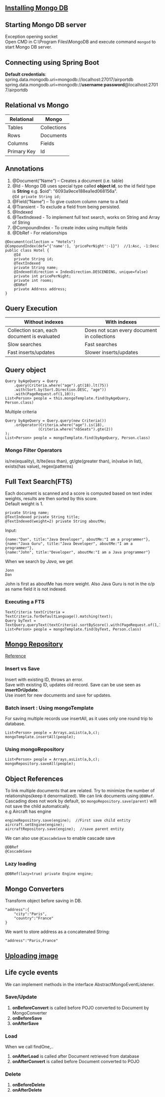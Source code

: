 ## [Installing Mongo DB](https://www.c-sharpcorner.com/article/how-to-set-up-and-starts-with-mongodb/#:~:text=Click%20on%20environment%20variables%20button,Program%20Files%5CMongoDB%5C%E2%80%9D)

## Starting Mongo DB server
Exception opening socket</br>
Open CMD in C:\Program Files\MongoDB and execute command ```mongod``` to start Mongo DB server.

## Connecting using Spring Boot
**Default credentials**: spring.data.mongodb.uri=mongodb://localhost:27017/airportdb
spring.data.mongodb.uri=mongodb://**username**:**password**@localhost:27017/airportdb

## Relational vs Mongo
| Relational  | Mongo |
| ------------- | ------------- |
| Tables  | Collections  |
| Rows  | Documents  |
| Columns  | Fields  |
| Primary Key  | Id  |

## Annotations
1.	@Document(“Name”) – Creates a document (i.e. table)
2.	@Id - Mongo DB uses special type called **object id**, so the id field type is **String** e.g. $oid": "6093a9ece188ea1ed068156a".</br> ```@Id private String id;```
3.	@Field(“Name”) – To give custom column name to a field
4.	@Transient - To exclude a field from being persisted.
5.	@Indexed
6.	@TextIndexed - To implement full text search, works on String and Array of String
7.	@CompoundIndex - To create index using multiple fields
8.	@DbRef - For relationships

```
@Document(collection = "Hotels")
@CompoundIndex(def="{'name':1, 'pricePerNight':-1}")  //1:Asc, -1:Desc
public class Hotel {
    @Id
    private String id;
    @TextIndexed
    private String name;
    @Indexed(direction = IndexDirection.DESCENDING, unique=false)
    private int pricePerNight;
    private int rooms;
    @DbRef
    private Address address;
}
```

## Query Execution
| Without indexes  | With indexes |
| ------------- | ------------- |
| Collection scan, each document is evaluated  | Does not scan every document in collections  |
| Slow searches  | Fast searches  |
| Fast inserts/updates  | Slower inserts/updates  |

## Query object
```
Query byAgeQuery = Query
    .query(Criteria.where("age").gt(18).lt(75))
    .with(Sort.by(Sort.Direction.DESC, "age"))
    .with(PageRequest.of(1,10));
List<Person> people = this.mongoTemplate.find(byAgeQuery, Person.class)
```
Multiple criteria
```
Query byAgeQuery = Query.query(new Criteria())
    .orOperator(Criteria.where("age").is(18),
               (Criteria.where("nbSeats").gte(2))
);
List<Person> people = mongoTemplate.find(byAgeQuery, Person.class)
```
### Mongo Filter Operators
is/ne(equality), lt/lte(less than), gt/gte(greater than), in(value in list), exists(has value), regex(patterns)

## Full Text Search(FTS)
Each document is scanned and a score is computed based on text index weights, results are then sorted by this score.</br>
Default weight is 1.
```
private String name;
@TextIndexed private String title;
@TextIndexed(weight=2) private String aboutMe;
```
Input:
```
{name:"Dan", title:"Java Developer", aboutMe:"I am a programmer"},
{name:"Java Guru", title:"Java Developer", aboutMe:"I am a programmer"},
{name:"John", title:"Developer", aboutMe:"I am a Java programmer"}
```
When we search by _Java_, we get
```
Jonn
Dan
```
John is first as aboutMe has more weight. Also Java Guru is not in the o/p as name field it is not indexed.

### Executing a FTS
```
TextCriteria textCriteria = TextCriteria.forDefaultLanguage().matching(text);
Query byText = TextQuery.queryText(textCriteria).sortByScore().with(PageRequest.of(1,10));
List<Person> people = mongoTemplate.find(byText, Person.class)
```

## [Mongo Repository](https://docs.spring.io/spring-data/mongodb/docs/current/api/org/springframework/data/mongodb/repository/MongoRepository.html)
[Reference](https://www.baeldung.com/spring-data-mongodb-tutorial)

### Insert vs Save
Insert with existing ID, throws an error.</br>
Save with existing ID, updates old record. Save can be use seen as **insertOrUpdate**.</br>
Use insert for new documents and save for updates.

### Batch insert : Using mongoTemplate
For saving multiple records use insertAll, as it uses only one round trip to database.
```
List<Person> people = Arrays.asList(a,b,c);
mongoTemplate.insertAll(people);
```

### Using mongoRepository
```
List<Person> people = Arrays.asList(a,b,c);
mongoRepository.saveAll(people);
```

## Object References
To link multiple documents that are related. Try to minimize the number of relationships(keep it denormalized). We can link documents using ```@DBRef```.</br>
Cascading does not work by default, so ```mongoRepository.save(parent)``` will not save the child automatically.</br>
e.g Aircraft has engine
```
engineRepository.save(engine);  //First save child entity
aircraft.setEngine(engine);
aircraftRepository.save(engine);  //save parent entity
```
We can also use ```@CascadeSave``` to enable cascade save
```
@DBRef
@CascadeSave
```

### Lazy loading
```@DBRef(lazy=true) private Engine engine;```

## Mongo Converters
Transform object before saving in DB.
```
"address":{
    "city":"Paris",
    "country":"France"
}
```
We want to store address as a concatenated String:
```
"address":"Paris,France"
```

## [Uploading image](https://www.baeldung.com/spring-boot-mongodb-upload-file)

## Life cycle events
We can implement methods in the interface AbstractMongoEventListener.
### Save/Update
1. **onBeforeConvert** is called before POJO converted to Document by MongoConverter
2. **onBeforeSave**
3. **onAfterSave**

### Load
When we call findOne,..
1. **onAfterLoad** is called after Document retrieved from database
2. **onAfterConvert** is called before Document converted to POJO

### Delete
1. **onBeforeDelete**
2. **onAfterDelete**
